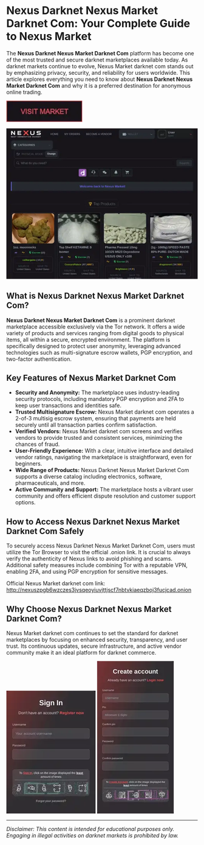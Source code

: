 # Nexus Darknet Nexus Market Darknet Com: Your Complete Guide to Nexus Market

The **Nexus Darknet Nexus Market Darknet Com** platform has become one of the most trusted and secure darknet marketplaces available today. As darknet markets continue to evolve, Nexus Market darknet com stands out by emphasizing privacy, security, and reliability for users worldwide. This article explores everything you need to know about **Nexus Darknet Nexus Market Darknet Com** and why it is a preferred destination for anonymous online trading.

[<img src="/resources/pointer.webp" width="200">](http://nexuszpgb6wzczes3jvsqeoyiuvjttjscf7nbtvkiaeqzboj3fucjcad.onion)

<a href="http://nexuszpgb6wzczes3jvsqeoyiuvjttjscf7nbtvkiaeqzboj3fucjcad.onion"><img src="/resources/folder.webp" alt="image" style="max-width: 100%;"></a>


## What is Nexus Darknet Nexus Market Darknet Com?

**Nexus Darknet Nexus Market Darknet Com** is a prominent darknet marketplace accessible exclusively via the Tor network. It offers a wide variety of products and services ranging from digital goods to physical items, all within a secure, encrypted environment. The platform is specifically designed to protect user anonymity, leveraging advanced technologies such as multi-signature escrow wallets, PGP encryption, and two-factor authentication.

## Key Features of Nexus Market Darknet Com

- **Security and Anonymity:** The marketplace uses industry-leading security protocols, including mandatory PGP encryption and 2FA to keep user transactions and identities safe.
- **Trusted Multisignature Escrow:** Nexus Market darknet com operates a 2-of-3 multisig escrow system, ensuring that payments are held securely until all transaction parties confirm satisfaction.
- **Verified Vendors:** Nexus Market darknet com screens and verifies vendors to provide trusted and consistent services, minimizing the chances of fraud.
- **User-Friendly Experience:** With a clear, intuitive interface and detailed vendor ratings, navigating the marketplace is straightforward, even for beginners.
- **Wide Range of Products:** Nexus Darknet Nexus Market Darknet Com supports a diverse catalog including electronics, software, pharmaceuticals, and more.
- **Active Community and Support:** The marketplace hosts a vibrant user community and offers efficient dispute resolution and customer support options.

## How to Access Nexus Darknet Nexus Market Darknet Com Safely

To securely access Nexus Darknet Nexus Market Darknet Com, users must utilize the Tor Browser to visit the official .onion link. It is crucial to always verify the authenticity of Nexus links to avoid phishing and scams. Additional safety measures include combining Tor with a reputable VPN, enabling 2FA, and using PGP encryption for sensitive messages.

Official Nexus Market darknet com link: http://nexuszpgb6wzczes3jvsqeoyiuvjttjscf7nbtvkiaeqzboj3fucjcad.onion

## Why Choose Nexus Darknet Nexus Market Darknet Com?

Nexus Market darknet com continues to set the standard for darknet marketplaces by focusing on enhanced security, transparency, and user trust. Its continuous updates, secure infrastructure, and active vendor community make it an ideal platform for darknet commerce.

<a href="http://nexuszpgb6wzczes3jvsqeoyiuvjttjscf7nbtvkiaeqzboj3fucjcad.onion"><img src="/resources/max.webp" style="max-width: 100%;"></a>
<a href="http://nexuszpgb6wzczes3jvsqeoyiuvjttjscf7nbtvkiaeqzboj3fucjcad.onion"><img src="/resources/top.webp" style="max-width: 100%;"></a>


---
*Disclaimer: This content is intended for educational purposes only. Engaging in illegal activities on darknet markets is prohibited by law.*